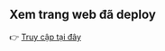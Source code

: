 ## Xem trang web đã deploy  
👉 [Truy cập tại đây](https://plxgplxgplxg.github.io/ShoppingMallHomePage/)
